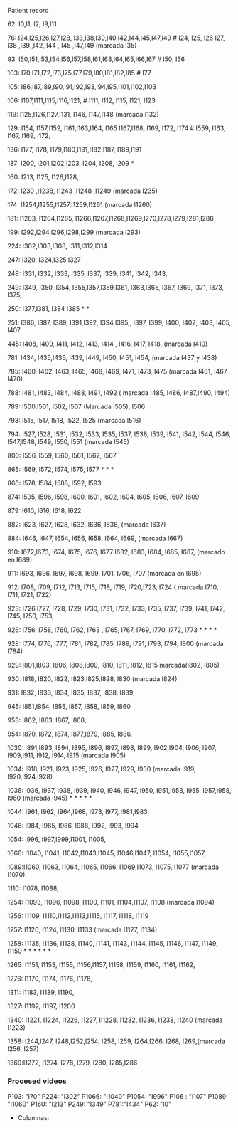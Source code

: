 
Patient record

62: I0,I1, I2, I9,I11 

76: I24,I25,I26,I27,I28, I33,I38,I39,I40,I42,I44,I45,I47,I49   # I24, I25, I26 I27, I38 ,I39 ,I42, I44  , I45 ,I47,I49   (marcada I35)

93: I50,I51,I53,I54,I56,I57,I58,I61,I63,I64,I65,I66,I67   # I50, I56

103: I70,I71,I72,I73,I75,I77,I79,I80,I81,I82,I85        # I77

105: I86,I87,I89,I90,I91,I92,I93,I94,I95,I101,I102,I103

106: I107,I111,I115,I116,I121,   # I111, I112, I115, I121, I123

119: I125,I126,I127,I131, I146, I147,I148                                  (marcada  I132)

129: I154, I157,I159, I161,I163,I164, I165 I167,I168, I169, I172, I174  # I559, I163, I167, I169, I172,

136: I177, I178, I179,I180,I181,I182,I187, I189,I191

137: I200, I201,I202,I203, I204, I208, I209                        *

160: I213, I125, I126,I128,

172:  I230 ,I1238, I1243    ,I1248 ,I1249                                       (marcada I235)

174: I1254,I1255,I1257,I1259,I1261    (marcada I1260)

181: I1263, I1264,I1265, I1266,I1267,I1268,I1269,I270,I278,I279,I281,I286

199: I292,I294,I296,I298,I299     (marcada I293)

224: I302,I303,I308, I311,I312,I314

247: I320, I324,I325,I327

248: I331, I332, I333, I335, I337, I339, I341, I342, I343,

249: I349, I350, I354, I355,I357,I359,I361, I363,I365, I367, I369, I371, I373, I375,

250: I377,I381,   I384    I385                                               * *

251: I386, I387, I389, I391,I392, I394,I395,, I397, I399, I400, I402, I403, I405, I407

445: I408, I409, I411, I412, I413, I414 , I416, I417, I418, (marcada I410)

781: I434, I435,I436, I439, I449, I450, I451, I454, (marcada I437 y I438)

785:  I460, I462, I463, I465, I468, I469, I471, I473, I475 (marcada I461, I467, I470)

788: I481, I483, I484, I488, I491, I492  ( marcada I485, I486, I487,I490, I494)

789: I500,I501, I502, I507 (Marcada I505), I506

793: I515, I517, I518, I522, I525  (marcada I516)

794: I527, I528, I531, I532, I533, I535, I537, I538, I539, I541, I542, I544, I546, I547,I548, I549, I550, I551  (marcada I545)

800: I556, I559, I560, I561, I562, I567

865: I569, I572, I574, I575, I577  * * *

866: I578, I584, I588, I592, I593

874: I595, I596, I598, I600, I601, I602, I604, I605, I606, I607, I609

879: I610, I616, I618, I622

882: I623, I627, I628, I632, I636, I638,                  (marcada I637)

884: I646, I647,  I654, I656, I658, I664, I669,         (marcada I667)

910: I672,I673, I674, I675, I676, I677 I682, I683, I684, I685, I687, (marcado en I689)

911: I693, I696,  I697, I698, I699, I701, I706, I707  (marcada en I695)

912: I708, I709, I712, I713, I715, I718, I719, I720,I723, I724 ( marcada I710, I711, I721, I722)

923: I726,I727, I728, I729, I730, I731, I732, I733, I735, I737, I739, I741, I742, I745, I750, I753,

926:  I756, I758,  I760, I762, I763 , I765, I767, I769, I770,  I772, I773      * * * *

928: I774, I776, I777, I781, I782, I785, I789, I791, I793, I794, I800  (marcada I784)

929: I801,I803, I806, I808,I809, I810, I811, I812, I815  marcada(I802, I805)

930: I818, I820, I822, I823,I825,I828, I830 (marcada I824)    

931: I832, I833, I834, I835, I837, I838, I839,

945: I851,I854, I855, I857, I858, I859, I860

953: I862, I863, I867, I868, 

954: I870, I872, I874, I877,I879, I885, I886,

1030:  I891,I893, I894, I895, I896, I897, I898, I899, I902,I904, I906, I907, I909,I911, I912, I914, I915 (marcada I905)

1034: I918, I921, I923, I925, I926, I927, I929, I930 (marcada I919, I920,I924,I928)

1036: I936, I937, I938, I939, I940, I946, I947, I950, I951,I953, I955, I957,I958, I960   (marcada I945)    * * * * *

1044: I961, I962, I964,I968, I973, I977, I981,I983,

1046: I984, I985, I986, I988, I992, I993, I994

1054: I996, I997,I999,I1001, I1005,

1066:  I1040, I1041, I1042,I1043,I1045, I1046,I1047, I1054, I1055,I1057,

1089:I1060, I1063, I1064, I1065, I1066, I1069,I1073, I1075, I1077 (marcada I1070)

1110:  I1078, I1088,

1254: I1093, I1096, I1098, I1100, I1101, I1104,I1107, I1108  (marcada I1094)

1256: I1109, I1110,I1112,I1113,I1115, I1117, I1118, I1119

1257: I1120, I1124, I1130, I1133    (marcada I1127, I1134)

1258: I1135, I1136, I1138, I1140, I1141, I1143, I1144, I1145, I1146, I1147, I1149, I1150 * * * * * *

1265: I1151, I1153, I1155, I1156,I1157, I1158, I1159, I1160, I1161, I1162,

1276: I1170, I1174, I1176, I1178,

1311: I1183, I1189, I1190,

1327: I1192, I1197, I1200

1340: I1221, I1224, I1226, I1227, II1228, I1232, I1236, I1238, I1240 (marcada I1223)

1358: I244,I247, I248,I252,I254, I258, I259, I264,I266, I268, I269,(marcada I256, I257)

1369:I1272, I1274, I278, I279, I280, I285,I286


### Procesed videos

P103: "I70"
P224: "I302"
P1066: "I1040"
P1054: "I996"
P106 : "I107"
P1089: "I1060"
P160: "I213"
P249: "I349"
P781:"I434"
P62: "I0"


- Columnas:
